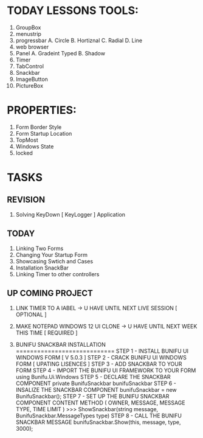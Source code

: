 TODAY LESSONS
TOOLS:
=============
1. GroupBox
2. menustrip
3. progressbar
	A. Circle
	B. Hortiznal
	C. Radial
	D. Line
4. web browser
5. Panel
	A. Gradeint Typed
	B. Shadow
6. Timer
7. TabControl
8. Snackbar
9. ImageButton
10. PictureBox

PROPERTIES:
============
1. Form Border Style
2. Form Startup Location
3. TopMost
4. Windows State
5. locked

TASKS
=========

REVISION
---------
1. Solving KeyDown [ KeyLogger ] Application

TODAY
------
1. Linking Two Forms
2. Changing Your Startup Form
3. Showcasing Swtich and Cases
4. Installation SnackBar
5. Linking Timer to other controllers

UP COMING PROJECT
------------------
1. LINK TIMER TO A lABEL -> U HAVE UNTIL NEXT LIVE SESSION [ OPTIONAL ]
2. MAKE NOTEPAD WINDOWS 12 UI CLONE -> U HAVE UNTIL NEXT WEEK THIS TIME [ REQUIRED ]



1. BUNIFU SNACKBAR INSTALLATION
============================
STEP 1 - INSTALL BUNIFU UI WINDOWS FORM [ V 5.0.3 ]
STEP 2 - CRACK BUNIFU UI WINDOWS FORM [ UPATING LISENCES ]
STEP 3 - ADD SNACKBAR TO YOUR FORM
STEP 4 - IMPORT THE BUNIFU UI FRAMEWORK TO YOUR FORM
	 using Bunifu.Ui.Windows
STEP 5 - DECLARE THE SNACKBAR COMPONENT
	 private BunifuSnackbar bunifuSnackbar
STEP 6 - INSALIZE THE SNACKBAR COMPONENT
	 bunifuSnackbar = new BunifuSnackbar();
STEP 7 - SET UP THE BUNIFU SNACKBAR COMPONENT CONTENT
	 METHOD ( OWNER, MESSAGE, MESSAGE TYPE, TIME LIMIT ) >>> ShowSnackbar(string message, BunifuSnackbar.MessageTypes type)
STEP 8 - CALL THE BUNIFU SNACKBAR MESSAGE 
	 bunifuSnackbar.Show(this, message, type, 3000);

